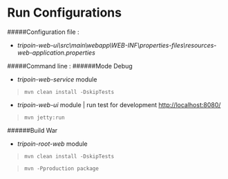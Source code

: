 # Run Configurations

#####Configuration file :
* *tripoin-web-ui\src\main\webapp\WEB-INF\properties-files\resources-web-application.properties*

#####Command line :
######Mode Debug

+ *tripoin-web-service* module

> ``mvn clean install -DskipTests``

+ *tripoin-web-ui* module | run test for development [http://localhost:8080/](http://localhost:8080/ "localhost")

> ``mvn jetty:run``

######Build War 

+ *tripoin-root-web* module

> ``mvn clean install -DskipTests``

> ``mvn -Pproduction package``